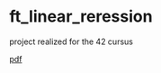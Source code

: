# ft_linear_reression

project realized for the 42 cursus

[pdf](https://github.com/STTR13/ft_linear_reression/files/9374438/en.subject.pdf)

